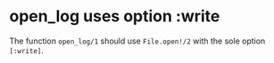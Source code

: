 # open_log uses option :write

The function `open_log/1` should use `File.open!/2` with the sole option `[:write]`.
